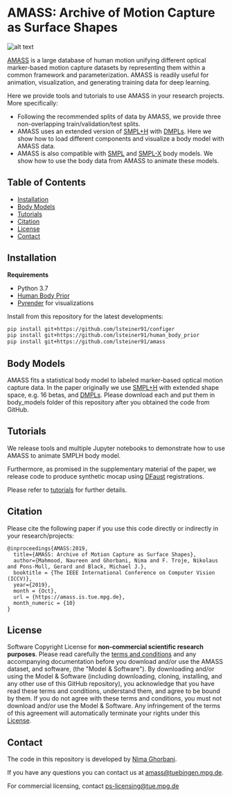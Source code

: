 # AMASS: Archive of Motion Capture as Surface Shapes

![alt text](github_data/datasets_preview.png "Samples of bodies in AMASS recovered from Motion Capture sequences")

[AMASS](http://amass.is.tue.mpg.de) is a large database of human motion unifying different optical marker-based motion capture datasets by representing them within a common framework and parameterization. 
 AMASS is readily useful for animation, visualization, and generating training data for deep learning.

Here we provide tools and tutorials to use AMASS in your research projects. More specifically:
- Following the recommended splits of data by AMASS, we provide three non-overlapping train/validation/test splits.
- AMASS uses an extended version of [SMPL+H](http://mano.is.tue.mpg.de/) with [DMPLs](http://smpl.is.tue.mpg.de/downloads). 
Here we show how to load different components and visualize a body model with AMASS data.
- AMASS is also compatible with [SMPL](http://smpl.is.tue.mpg.de) and [SMPL-X](https://smpl-x.is.tue.mpg.de/) body models. 
We show how to use the body data from AMASS to animate these models.
## Table of Contents
  * [Installation](#installation)
  * [Body Models](#body-models)
  * [Tutorials](#tutorials)
  * [Citation](#citation)
  * [License](#license)
  * [Contact](#contact)

## Installation
**Requirements**
- Python 3.7
- [Human Body Prior](https://github.com/nghorbani/human_body_prior)
- [Pyrender](https://pyrender.readthedocs.io/en/latest/install/index.html#osmesa) for visualizations

Install from this repository for the latest developments:
```bash
pip install git+https://github.com/lsteiner91/configer
pip install git+https://github.com/lsteiner91/human_body_prior
pip install git+https://github.com/lsteiner91/amass
```

## Body Models
AMASS fits a statistical body model to labeled marker-based optical motion capture data.
In the paper originally we use [SMPL+H](http://mano.is.tue.mpg.de/downloads) with extended shape space, e.g. 16 betas, and 
[DMPLs](http://smpl.is.tue.mpg.de/downloads). 
Please download each and put them in body_models folder of this repository after you obtained the code from GitHub.

## Tutorials
We release tools and multiple Jupyter notebooks to demonstrate how to use AMASS to animate SMPLH body model.

Furthermore, as promised in the supplementary material of the paper, we release code to produce synthetic mocap using 
[DFaust](http://dfaust.is.tue.mpg.de) registrations.

Please refer to [tutorials](/notebooks) for further details.

## Citation
Please cite the following paper if you use this code directly or indirectly in your research/projects:
```
@inproceedings{AMASS:2019,
  title={AMASS: Archive of Motion Capture as Surface Shapes},
  author={Mahmood, Naureen and Ghorbani, Nima and F. Troje, Nikolaus and Pons-Moll, Gerard and Black, Michael J.},
  booktitle = {The IEEE International Conference on Computer Vision (ICCV)},
  year={2019},
  month = {Oct},
  url = {https://amass.is.tue.mpg.de},
  month_numeric = {10}
}
```
## License

Software Copyright License for **non-commercial scientific research purposes**.
Please read carefully the [terms and conditions](./LICENSE) 
and any accompanying documentation before you download and/or use the AMASS dataset, and software, (the "Model & Software"). 
 By downloading and/or using the Model & Software 
 (including downloading, cloning, installing, and any other use of this GitHub repository), 
 you acknowledge that you have read these terms and conditions, understand them, 
 and agree to be bound by them. If you do not agree with these terms and conditions, 
 you must not download and/or use the Model & Software.
  Any infringement of the terms of this agreement will automatically terminate your rights under this [License](./LICENSE).
 
 ## Contact
The code in this repository is developed by [Nima Ghorbani](https://nghorbani.github.io/).

If you have any questions you can contact us at [amass@tuebingen.mpg.de](mailto:amass@tuebingen.mpg.de).

For commercial licensing, contact [ps-licensing@tue.mpg.de](mailto:ps-licensing@tue.mpg.de)
